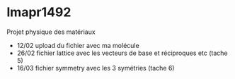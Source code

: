 # lmapr1492
Projet physique des matériaux  
* 12/02 upload du fichier avec ma molécule 
* 26/02 fichier lattice avec les vecteurs de base et réciproques etc (tache 5) 
* 16/03 fichier symmetry avec les 3 symétries (tache 6) 
